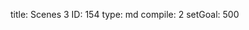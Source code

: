 title:          Scenes 3
ID:             154
type:           md
compile:        2
setGoal:        500


